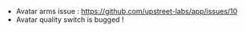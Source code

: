 - Avatar arms issue : https://github.com/upstreet-labs/app/issues/10
- Avatar quality switch is bugged !
